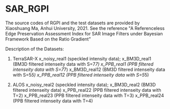 # SAR_RGPI
The source codes of RGPI and the test datasets are provided by Xiaoshuang Ma, Anhui University, 2021.
See the reference "A Referenceless Edge Preservation Assessment Index for SAR Image Filters under Bayesian Framework Based on the Ratio Gradient"



Description of the Datasets:

1) TerraSAR-X
x_noisy_real1 (speckled intensity data);
x_BM3D_real1  (BM3D filtered intenseity data with S=7*7)
x_PPB_real1   (PPB filtered intenseity data with S=7*7)
x_BM3D_real12  (BM3D filtered intenseity data with S=5*5)
x_PPB_real12   (PPB filtered intenseity data with S=5*5)

2) ALOS
x_noisy_real2 (speckled intensity data);
x_BM3D_real2  (BM3D filtered intenseity data)
x_PPB_real22  (PPB filtered intenseity data with T=2)
x_PPB_real23  (PPB filtered intenseity data with T=3)
x_PPB_real24  (PPB filtered intenseity data with T=4)
